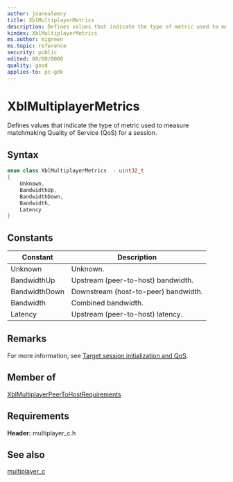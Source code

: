 ```yaml
---
author: joannaleecy
title: XblMultiplayerMetrics
description: Defines values that indicate the type of metric used to measure matchmaking Quality of Service (QoS) for a session.
kindex: XblMultiplayerMetrics
ms.author: migreen
ms.topic: reference
security: public
edited: 00/00/0000
quality: good
applies-to: pc-gdk
---
```


# XblMultiplayerMetrics  

Defines values that indicate the type of metric used to measure matchmaking Quality of Service (QoS) for a session.    

## Syntax  
  
```cpp
enum class XblMultiplayerMetrics  : uint32_t  
{  
    Unknown,  
    BandwidthUp,  
    BandwidthDown,  
    Bandwidth,  
    Latency  
}  
```  
  
## Constants  
  
| Constant | Description |
| --- | --- |
| Unknown | Unknown. |  
| BandwidthUp | Upstream (peer-to-host) bandwidth. |  
| BandwidthDown | Downstream (host-to-peer) bandwidth. |  
| Bandwidth | Combined bandwidth. |  
| Latency | Upstream (peer-to-host) latency. |  
  
## Remarks  
  
For more information, see [Target session initialization and QoS](../../../../../live/features/multiplayer/matchmaking/concepts/live-matchmaking-target-session.md).
  
## Member of
  
[XblMultiplayerPeerToHostRequirements](../structs/xblmultiplayerpeertohostrequirements.md)
  
## Requirements  
  
**Header:** multiplayer_c.h
  
## See also  
[multiplayer_c](../multiplayer_c_members.md)  
  
  
